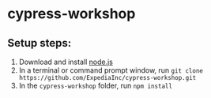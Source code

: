 # cypress-workshop

## Setup steps:
1. Download and install [node.js](https://nodejs.org/en/download/)
2. In a terminal or command prompt window, run `git clone https://github.com/ExpediaInc/cypress-workshop.git`
3. In the `cypress-workshop` folder, run `npm install`
